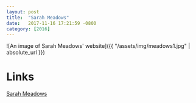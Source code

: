 ```yaml
---
layout: post
title:  "Sarah Meadows"
date:   2017-11-16 17:21:59 -0800
category: [2016]
---
```


![An image of Sarah Meadows' website]({{ "/assets/img/meadows1.jpg" | absolute_url }})

# Links

[Sarah Meadows](http://www.sarah-meadows.com)
